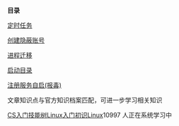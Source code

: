 **目录**

[定时任务](#t0 "定时任务")

[创建隐蔽账号](#t1 "创建隐蔽账号")

[进程迁移](#t2 "进程迁移")

[启动目录](#t3 "启动目录")

[注册服务自启(报毒)](#t4 "注册服务自启(报毒)")

文章知识点与官方知识档案匹配，可进一步学习相关知识

[CS入门技能树](https://edu.csdn.net/skill/gml/gml-1c31834f07b04bcc9c5dff5baaa6680c)[Linux入门](https://edu.csdn.net/skill/gml/gml-1c31834f07b04bcc9c5dff5baaa6680c)[初识Linux](https://edu.csdn.net/skill/gml/gml-1c31834f07b04bcc9c5dff5baaa6680c)10997 人正在系统学习中